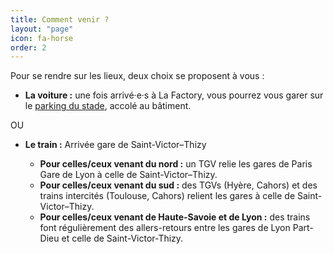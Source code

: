 ```yaml
---
title: Comment venir ?
layout: "page"
icon: fa-horse
order: 2
---
```


Pour se rendre sur les lieux, deux choix se proposent à vous :

- **La voiture :** une fois arrivé·e·s à La Factory, vous pourrez vous garer sur le [parking du stade](), accolé au bâtiment.

OU

- **Le train :** Arrivée gare de Saint-Victor–Thizy

    - **Pour celles/ceux venant du nord :** un TGV relie les gares de Paris Gare de Lyon à celle de Saint-Victor–Thizy.
    - **Pour celles/ceux venant du sud :** des TGVs (Hyère, Cahors) et des trains intercités (Toulouse, Cahors) relient les gares à celle de Saint-Victor–Thizy.
    - **Pour celles/ceux venant de Haute-Savoie et de Lyon :** des trains font régulièrement des allers-retours entre les gares de Lyon Part-Dieu et celle de Saint-Victor-Thizy.